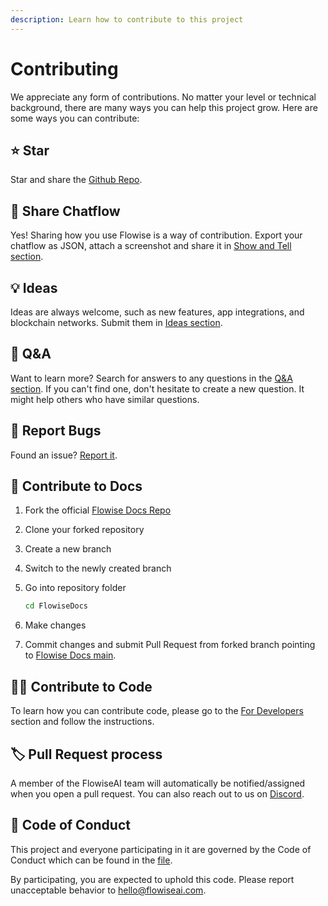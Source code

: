 ```yaml
---
description: Learn how to contribute to this project
---
```


# Contributing

We appreciate any form of contributions. No matter your level or technical background, there are many ways you can help this project grow. Here are some ways you can contribute:

## ⭐ Star

Star and share the [Github Repo](https://github.com/FlowiseAI/Flowise).

## 🙌 Share Chatflow

Yes! Sharing how you use Flowise is a way of contribution. Export your chatflow as JSON, attach a screenshot and share it in [Show and Tell section](https://github.com/FlowiseAI/Flowise/discussions/categories/show-and-tell).

## 💡 Ideas

Ideas are always welcome, such as new features, app integrations, and blockchain networks. Submit them in [Ideas section](https://github.com/FlowiseAI/Flowise/discussions/categories/ideas).

## 🙋 Q\&A

Want to learn more? Search for answers to any questions in the [Q\&A section](https://github.com/FlowiseAI/Flowise/discussions/categories/q-a). If you can't find one, don't hesitate to create a new question. It might help others who have similar questions.

## 🐞 Report Bugs

Found an issue? [Report it](https://github.com/FlowiseAI/Flowise/issues/new/choose).

## 📖 Contribute to Docs

1. Fork the official [Flowise Docs Repo](https://github.com/FlowiseAI/FlowiseDocs)
2. Clone your forked repository
3. Create a new branch
4. Switch to the newly created branch
5.  Go into repository folder

    ```bash
    cd FlowiseDocs
    ```
6. Make changes
7. Commit changes and submit Pull Request from forked branch pointing to [Flowise Docs main](https://github.com/FlowiseAI/FlowiseDocs).

## &#x20;👨‍💻 Contribute to Code

To learn how you can contribute code, please go to the [For Developers](getting-started/#setup-2) section and follow the instructions.

## 🏷️ Pull Request process

A member of the FlowiseAI team will automatically be notified/assigned when you open a pull request. You can also reach out to us on [Discord](https://discord.gg/jbaHfsRVBW).

## 📜 Code of Conduct

This project and everyone participating in it are governed by the Code of Conduct which can be found in the [file](CODE\_OF\_CONDUCT.md).&#x20;

By participating, you are expected to uphold this code. Please report unacceptable behavior to hello@flowiseai.com.
